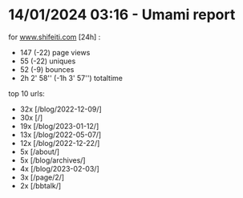 # 14/01/2024 03:16 - Umami report
for www.shifeiti.com [24h] :

 - 147 (-22) page views
 - 55 (-22) uniques
 - 52 (-9) bounces
 - 2h 2' 58'' (-1h 3' 57'') totaltime


top 10 urls:
 - 32x [/blog/2022-12-09/]
 - 30x [/]
 - 19x [/blog/2023-01-12/]
 - 13x [/blog/2022-05-07/]
 - 12x [/blog/2022-12-22/]
 - 5x [/about/]
 - 5x [/blog/archives/]
 - 4x [/blog/2023-02-03/]
 - 3x [/page/2/]
 - 2x [/bbtalk/]


